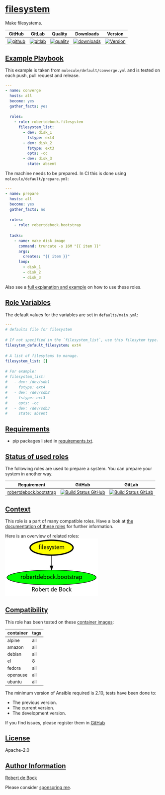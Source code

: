 # [filesystem](#filesystem)

Make filesystems.

|GitHub|GitLab|Quality|Downloads|Version|
|------|------|-------|---------|-------|
|[![github](https://github.com/robertdebock/ansible-role-filesystem/workflows/Ansible%20Molecule/badge.svg)](https://github.com/robertdebock/ansible-role-filesystem/actions)|[![gitlab](https://gitlab.com/robertdebock/ansible-role-filesystem/badges/master/pipeline.svg)](https://gitlab.com/robertdebock/ansible-role-filesystem)|[![quality](https://img.shields.io/ansible/quality/52776)](https://galaxy.ansible.com/robertdebock/filesystem)|[![downloads](https://img.shields.io/ansible/role/d/52776)](https://galaxy.ansible.com/robertdebock/filesystem)|[![Version](https://img.shields.io/github/release/robertdebock/ansible-role-filesystem.svg)](https://github.com/robertdebock/ansible-role-filesystem/releases/)|

## [Example Playbook](#example-playbook)

This example is taken from `molecule/default/converge.yml` and is tested on each push, pull request and release.
```yaml
---
- name: converge
  hosts: all
  become: yes
  gather_facts: yes

  roles:
    - role: robertdebock.filesystem
      filesystem_list:
        - dev: disk_1
          fstype: ext4
        - dev: disk_2
          fstype: ext3
          opts: -cc
        - dev: disk_3
          state: absent
```

The machine needs to be prepared. In CI this is done using `molecule/default/prepare.yml`:
```yaml
---
- name: prepare
  hosts: all
  become: yes
  gather_facts: no

  roles:
    - role: robertdebock.bootstrap

  tasks:
    - name: make disk image
      command: truncate -s 16M "{{ item }}"
      args:
        creates: "{{ item }}"
      loop:
        - disk_1
        - disk_2
        - disk_3
```

Also see a [full explanation and example](https://robertdebock.nl/how-to-use-these-roles.html) on how to use these roles.

## [Role Variables](#role-variables)

The default values for the variables are set in `defaults/main.yml`:
```yaml
---
# defaults file for filesystem

# If not specified in the `filesystem_list`, use this filesytem type.
filesytem_default_filesystem: ext4

# A list of filesytems to manage.
filesystem_list: []

# For example:
# filesystem_list:
#   - dev: /dev/sdb1
#     fstype: ext4
#   - dev: /dev/sdb2
#     fstype: ext3
#     opts: -cc
#   - dev: /dev/sdb3
#     state: absent
```

## [Requirements](#requirements)

- pip packages listed in [requirements.txt](https://github.com/robertdebock/ansible-role-filesystem/blob/master/requirements.txt).

## [Status of used roles](#status-of-requirements)

The following roles are used to prepare a system. You can prepare your system in another way.

| Requirement | GitHub | GitLab |
|-------------|--------|--------|
|[robertdebock.bootstrap](https://galaxy.ansible.com/robertdebock/bootstrap)|[![Build Status GitHub](https://github.com/robertdebock/ansible-role-bootstrap/workflows/Ansible%20Molecule/badge.svg)](https://github.com/robertdebock/ansible-role-bootstrap/actions)|[![Build Status GitLab ](https://gitlab.com/robertdebock/ansible-role-bootstrap/badges/master/pipeline.svg)](https://gitlab.com/robertdebock/ansible-role-bootstrap)|

## [Context](#context)

This role is a part of many compatible roles. Have a look at [the documentation of these roles](https://robertdebock.nl/) for further information.

Here is an overview of related roles:
![dependencies](https://raw.githubusercontent.com/robertdebock/ansible-role-filesystem/png/requirements.png "Dependencies")

## [Compatibility](#compatibility)

This role has been tested on these [container images](https://hub.docker.com/u/robertdebock):

|container|tags|
|---------|----|
|alpine|all|
|amazon|all|
|debian|all|
|el|8|
|fedora|all|
|opensuse|all|
|ubuntu|all|

The minimum version of Ansible required is 2.10, tests have been done to:

- The previous version.
- The current version.
- The development version.



If you find issues, please register them in [GitHub](https://github.com/robertdebock/ansible-role-filesystem/issues)

## [License](#license)

Apache-2.0

## [Author Information](#author-information)

[Robert de Bock](https://robertdebock.nl/)

Please consider [sponsoring me](https://github.com/sponsors/robertdebock).
